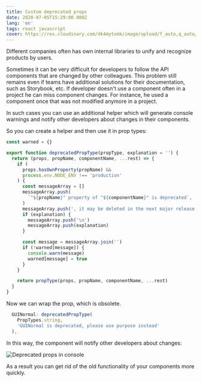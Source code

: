 ```yaml
---
title: Custom deprecated props
date: 2020-07-05T15:29:00.000Z
lang: 'en'
tags: react javascript
cover: https://res.cloudinary.com/dk4mytxmk/image/upload/f_auto,q_auto/v1596132847/website/react_l2oqsr.jpg
---
```


Different companies often has own internal libraries to unify and recognize products by users.

Sometimes it can be very difficult for developers to follow the API components that are changed by other colleagues. This problem still remains even if teams have additional solutions for their documentation, such as Storybook, etc. If developer doesn't use a component often in a project he can miss component changes. For instance, he used a component once that was not modified anymore in a project.

In such cases you can use an additional helper which will generate console warnings and notify other developers about changes in their components.

So you can create a helper and then use it in prop types:

```javascript
const warned = {}

export function deprecatedPropType(propType, explanation = '') {
  return (props, propName, componentName, ...rest) => {
    if (
      props.hasOwnProperty(propName) &&
      process.env.NODE_ENV !== 'production'
    ) {
      const messageArray = []
      messageArray.push(
        `"${propName}" property of "${componentName}" is deprecated`,
      )
      messageArray.push(', it may be deleted in the next major release')
      if (explanation) {
        messageArray.push('\n')
        messageArray.push(explanation)
      }

      const message = messageArray.join('')
      if (!warned[message]) {
        console.warn(message)
        warned[message] = true
      }
    }

    return propType(props, propName, componentName, ...rest)
  }
}
```

Now we can wrap the prop, which is obsolete.

```javascript
  GUINormal: deprecatedPropType(
    PropTypes.string,
    'GUINormal is deprecated, please use purpose instead'
  ),
```

In this way, the component will notify other developers about changes:


<picture>
    <source media="(max-width: 767px)" 
            sizes="1px"
            srcset="https://res.cloudinary.com/dk4mytxmk/image/upload/w_0.5,q_auto,f_auto/v1595920880/website/dep_qai61e.jpg"/>
    <source media="(min-width: 768px)" 
            sizes="300px" 
            srcset="https://res.cloudinary.com/dk4mytxmk/image/upload/v1595920880/website/dep_qai61e.jpg" />
    <img src="https://res.cloudinary.com/dk4mytxmk/image/upload/v1595920880/website/dep_qai61e.jpg" alt="Deprecated props in console" loading="lazy" />
</picture>


As a result you can get rid of the old functionality of your components more quickly.
